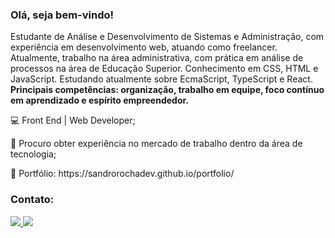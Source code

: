 <h3>Olá, seja bem-vindo!</h3


<p>Estudante de Análise e Desenvolvimento de Sistemas e Administração, com experiência em desenvolvimento web, atuando como freelancer. Atualmente, trabalho na área administrativa, com prática em análise de processos na área de Educação Superior. 
Conhecimento em CSS, HTML e JavaScript. Estudando atualmente sobre EcmaScript, TypeScript e React. <b>Principais competências: organização, trabalho em equipe, foco contínuo em aprendizado e espírito empreendedor.</b></p>

<p>💻 Front End | Web Developer;<p>
  
<p>🚀 Procuro obter experiência no mercado de trabalho dentro da área de tecnologia;</p>

<p>💼 Portfólio: https://sandrorochadev.github.io/portfolio/


<h3>Contato:</h3>

  <a href="mailto:sandrorochadev@gmail.com" alt="Gmail">
  <img src="https://img.shields.io/badge/-Gmail-F368E0?style=for-the-badge&logo=gmail&logoColor=00FFFF&link=mailto:sandrorochadev@gmail.com">
  
  <a href="https://www.linkedin.com/in/sandrorochadev" alt="Linkedin">
  <img src="https://img.shields.io/badge/-Linkedin-1C1C1C?style=for-the-badge&logo=Linkedin&logoColor=00FFFF&link=https://www.linkedin.com/in/sandrorochadev"/></a>
  
  
